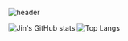 ![header](https://capsule-render.vercel.app/api?type=slice&height=200&color=gradient&text=Welcome&reversal=false&textBg=false&fontAlign=69&desc=Jin's%20Github&rotate=15&fontAlignY=17&descAlign=79&descAlignY=36)

![Jin's GitHub stats](https://github-readme-stats.vercel.app/api?username=jcg6074&show_icons=true&theme=radical)
![Top Langs](https://github-readme-stats.vercel.app/api/top-langs/?username=jcg6074&layout=compact)
